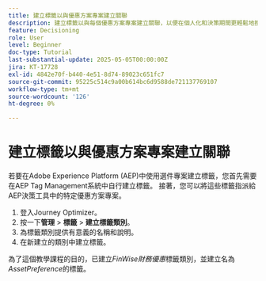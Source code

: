 ```yaml
---
title: 建立標籤以與優惠方案專案建立關聯
description: 建立標籤以與每個優惠方案專案建立關聯，以便在個人化和決策期間更輕鬆地搜尋、篩選和套用規則或策略。
feature: Decisioning
role: User
level: Beginner
doc-type: Tutorial
last-substantial-update: 2025-05-05T00:00:00Z
jira: KT-17728
exl-id: 4842e70f-b440-4e51-8d74-89023c651fc7
source-git-commit: 95225c514c9a00b614bc6d9588de721137769107
workflow-type: tm+mt
source-wordcount: '126'
ht-degree: 0%

---
```


# 建立標籤以與優惠方案專案建立關聯

若要在Adobe Experience Platform (AEP)中使用選件專案建立標籤，您首先需要在AEP Tag Management系統中自行建立標籤。 接著，您可以將這些標籤指派給AEP決策工具中的特定優惠方案專案。

1. 登入Journey Optimizer。
1. 按一下&#x200B;**管理** > **標籤** > **建立標籤類別**。
1. 為標籤類別提供有意義的名稱和說明。
1. 在新建立的類別中建立標籤。

為了這個教學課程的目的，已建立&#x200B;_FinWise財務優惠_&#x200B;標籤類別，並建立名為&#x200B;_AssetPreference_&#x200B;的標籤。
